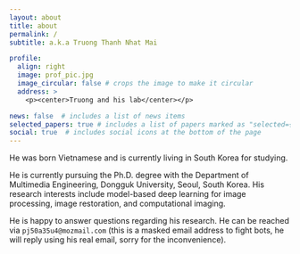 ```yaml
---
layout: about
title: about
permalink: /
subtitle: a.k.a Truong Thanh Nhat Mai

profile:
  align: right
  image: prof_pic.jpg
  image_circular: false # crops the image to make it circular
  address: >
    <p><center>Truong and his lab</center></p>

news: false  # includes a list of news items
selected_papers: true # includes a list of papers marked as "selected={true}"
social: true  # includes social icons at the bottom of the page
---
```

He was born Vietnamese and is currently living in South Korea for studying.

He is currently pursuing the Ph.D. degree with the Department of Multimedia Engineering, Dongguk University, Seoul, South Korea. His research interests include model-based deep learning for image processing, image restoration, and computational imaging.

He is happy to answer questions regarding his research. He can be reached via `pj50a35u4@mozmail.com` (this is a masked email address to fight bots, he will reply using his real email, sorry for the inconvenience).
